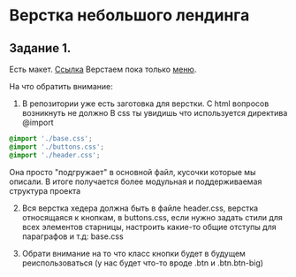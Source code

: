 # Верстка небольшого лендинга

## Задание 1.

Есть макет. [Ссылка](https://yadi.sk/d/KsHoxOv6iKS_Fg)
Верстаем  пока только [меню](https://yadi.sk/i/zGhjmJgTMBj4tA).

На что обратить внимание:

1) В репозитории уже есть заготовка для верстки. С html вопросов возникнуть не должно
В css ты увидишь что используется директива @import 
```css
@import './base.css';
@import './buttons.css';
@import './header.css';
```
Она просто "подгружает" в основной файл, кусочки которые мы описали. В итоге получается более модульная и поддерживаемая структура проекта

2) Вся верстка хедера должна быть в файле header.css, верстка относящаяся к кнопкам, в buttons.css, если нужно задать стили для всех элементов старницы, настроить какие-то общие отступы для параграфов и т.д: base.css

3) Обрати внимание на то что класс кнопки будет в будущем реиспользоваться (у нас будет что-то вроде .btn и .btn.btn-big)